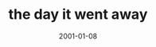 ---
layout: base.njk
title : 'the day it went away' 
view_title : 'the day it went away' 
year : '2001' 
date : '2001-01-08' 
img_file : '/drawing/wentaway.png' 
html_file : 'wentaway' 
next_html : '100years.html' 
year_order : '1' 
permalink : "title/{{html_file}}.html"
---